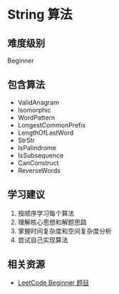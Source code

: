 # String 算法

## 难度级别
Beginner

## 包含算法
- ValidAnagram
- Isomorphic
- WordPattern
- LongestCommonPrefix
- LengthOfLastWord
- StrStr
- IsPalindrome
- IsSubsequence
- CanConstruct
- ReverseWords

## 学习建议
1. 按顺序学习每个算法
2. 理解核心思想和解题思路
3. 掌握时间复杂度和空间复杂度分析
4. 尝试自己实现算法

## 相关资源
- [LeetCode Beginner 题目](https://leetcode.com/problemset/all/?difficulty=BEGINNER)
